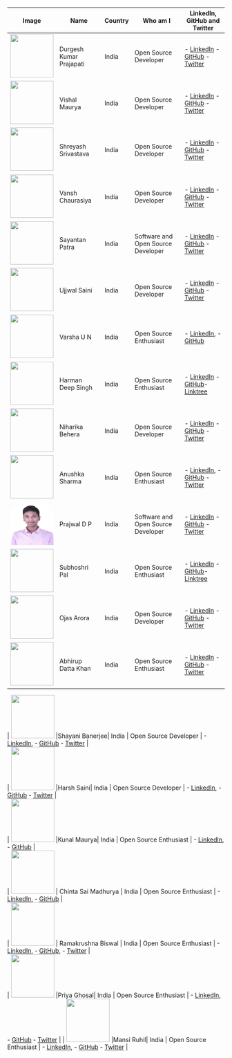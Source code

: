 <!------------------------------------------------------------------------------------------------------------------------------------------------->
<!------------------------------------------------------------------------------------------------------------------------------------------------->
<!--------- Copy The Comment Line & Update it ----------------------------------------------------------------------------------------------------->
<!------------------------------------------------------------------------------------------------------------------------------------------------->
<!------------------------------------------------------------------------------------------------------------------------------------------------->


# <!--  | <img src="Your Image URL" width="100" height="100"> |Durgesh Kumar Prajapati| India | Open Source Developer | - [LinkedIn](Your LinkedIn URL), - [GitHub](Your GitHub URL) - [Twitter](Your Twitter URL) |    Get your img URL from https://api.github.com/users/github-user-name --> 


| Image  |Name | Country               | Who am I                    | LinkedIn, GitHub and Twitter|
|------|--------|-----------------------|--------------------------------|-------------------|
| <img src="https://avatars.githubusercontent.com/u/98798977?v=4" width="100" height="100"> | Durgesh Kumar Prajapati| India | Open Source Developer | - [LinkedIn](https://www.linkedin.com/in/durgesh4993/) - [GitHub](https://github.com/Durgesh4993) - [Twitter](https://x.com/durgesh4993) |
| <img src="https://avatars.githubusercontent.com/u/40622097?s=96&v=4" width="100" height="100"> | Vishal Maurya | India | Open Source Developer | - [LinkedIn](https://www.linkedin.com/in/vishal-maurya-a0530618b) - [GitHub](https://github.com/vishalmaurya850) - [Twitter](https://x.com/VishalM99065176) |
| <img src="https://avatars.githubusercontent.com/u/72603662?v=4" width="100" height="100"> | Shreyash Srivastava| India | Open Source Developer | - [LinkedIn](www.linkedin.com/in/shreyash-srivastava-1a1161280) - [GitHub](https://github.com/shreyash3087) - [Twitter](https://x.com/Shreyash3087) |
| <img src="https://avatars.githubusercontent.com/u/114163734?v=4" width="100" height="100"> | Vansh Chaurasiya| India | Open Source Developer | - [LinkedIn](https://www.linkedin.com/in/vanshchaurasiya24/) - [GitHub](https://github.com/vansh-codes) - [Twitter](https://x.com/VanshChaurasiy4) |
| <img src="https://raw.githubusercontent.com/sayantancodex/sayantancodex.github.io/main/assets/img/about/sayantan.jpg" width="100" height="100"> | Sayantan Patra| India | Software and Open Source Developer | - [LinkedIn](https://www.linkedin.com/in/sayantanpatra2004) - [GitHub](https://github.com/sayantancodex) - [Twitter](https://x.com/SayantanPatra_?s=09) |
| <img src="https://avatars.githubusercontent.com/u/73696489?v=4" width="100" height="100"> | Ujjwal Saini | India | Open Source Developer | - [LinkedIn](https://www.linkedin.com/in/ujjwalsaini07/) - [GitHub](https://github.com/UjjwalSaini07) - [Twitter](https://x.com/UjjwalSaini0007) |
| <img src="https://avatars.githubusercontent.com/u/171420430?v=4" width="100" height="100"> | Varsha U N| India | Open Source Enthusiast | - [LinkedIn](https://www.linkedin.com/in/varsha-un?utm_source=share&utm_campaign=share_via&utm_content=profile&utm_medium=android_app), - [GitHub](https://github.com/VarshaUN)  | 
| <img src="https://avatars.githubusercontent.com/u/115714095?v=4" width="100" height="100"> | Harman Deep Singh| India | Open Source Enthusiast | - [LinkedIn](https://www.linkedin.com/in/harman-deep-singh-5a3b3823b/) - [GitHub](https://github.com/Harman8815)- [Linktree](https://linktr.ee/harman88157)  | 
| <img src="https://avatars.githubusercontent.com/u/158172826?s=400&u=28f3abd12dfb5d05f140745d9d792e71e339ad8a&v=4" width="100" height="100"> | Niharika Behera | India | Open Source Developer | - [LinkedIn](https://www.linkedin.com/in/niharika-behera/) - [GitHub](https://github.com/Niharika-Behera) - [Twitter](https://x.com/NiharikaBeheraa) |
| <img src="https://avatars.githubusercontent.com/u/169697073?v=4" width="100" height="100"> |Anushka Sharma| India | Open Source Enthusiast | - [LinkedIn](http://www.linkedin.com/in/anushka-sharma-644063295), - [GitHub](https://github.com/anushka8418) - [Twitter](https://x.com/Anushka33174522) |
| <img src="https://github.com/prajwaldp223/photo/blob/main/WhatsApp%20Image%202024-09-01%20at%2009.49.00_640ff75f.jpg?raw=true" width="100" height="100"> | Prajwal D P| India | Software and Open Source Developer | - [LinkedIn](https://www.linkedin.com/in/prajwal-d-p-4a9692260/) - [GitHub](https://github.com/prajwaldp223) - [Twitter](https://x.com/Prajwaldp23) |
| <img src="https://github-production-user-asset-6210df.s3.amazonaws.com/138369802/363593336-6f0a61dc-280a-4bb3-b2be-03d5320f9562.jpeg?X-Amz-Algorithm=AWS4-HMAC-SHA256&X-Amz-Credential=AKIAVCODYLSA53PQK4ZA%2F20240903%2Fus-east-1%2Fs3%2Faws4_request&X-Amz-Date=20240903T002926Z&X-Amz-Expires=300&X-Amz-Signature=bc5b6be73a461cb79e76a54daf46db3e8651813362b600007ecfe5558ba66ece&X-Amz-SignedHeaders=host&actor_id=0&key_id=0&repo_id=0" width="100" height="100"> | Subhoshri Pal| India | Open Source Enthusiast | - [LinkedIn](https://www.linkedin.com/in/subhoshri-pal2005/) - [GitHub](https://github.com/Subhoshri)- [Linktree](https://linktr.ee/subhoshri) | 
| <img src="https://avatars.githubusercontent.com/u/127867874?v=4" width="100" height="100"> | Ojas Arora | India | Open Source Developer | - [LinkedIn](https://www.linkedin.com/in/ojasarora14/) - [GitHub](https://github.com/Ojas-Arora) - [Twitter](https://twitter.com/OjasArora2314) |
| <img src="https://github.com/user-attachments/assets/ba7137ae-5ad1-4881-874e-3194cf930c26" width="100" height="100"> | Abhirup Datta Khan| India | Open Source Enthusiast | - [LinkedIn](https://www.linkedin.com/in/abhirupdattak11/) - [GitHub](https://github.com/abhirup0199) - [Twitter](https://x.com/its_your_adi) |

| <img src="https://avatars.githubusercontent.com/u/138789511?s=400&u=216b524256bf8c9e99481276c6c1b6cb8ef5c0dc&v=4" width="100" height="100"> |Shayani Banerjee| India | Open Source Developer | - [LinkedIn](https://www.linkedin.com/in/shayani-banerjee-88b489230), - [GitHub](https://github.com/Kochurii ) - [Twitter](https://x.com/anaaaaaaaa_x) |  
| <img src="https://avatars.githubusercontent.com/u/127672737?s=400&u=aa5b6f544ec0cc9d7223f1cf3a621133ba02f18f&v=4" width="100" height="100"> |Harsh Saini| India | Open Source Developer | - [LinkedIn](https://www.linkedin.com/in/harsh-saini-734ab6264/), - [GitHub](https://github.com/Harshsaini001 ) - [Twitter](https://x.com/Sainiharsha001) |  
| <img src="https://avatars.githubusercontent.com/u/109097899?v=4" width="100" height="100"> |Kunal Maurya| India | Open Source Enthusiast | - [LinkedIn](https://www.linkedin.com/in/kunal-maurya/), - [GitHub](https://github.com/kunalmaurya6) |    
| <img src="https://avatars.githubusercontent.com/u/142426686?s=400&u=96d65765fb66e7fb77198ffebe7de6a7ff294259&v=4" width="100" height="100"> | Chinta Sai Madhurya | India | Open Source Enthusiast | - [LinkedIn](https://www.linkedin.com/in/sai-madhurya-chinta), - [GitHub](https://github.com/Madhurya2303) |   
| <img src="https://avatars.githubusercontent.com/u/125277258?s=400&u=25584c5e46c3a42a27bbc6e5f176fd4a1b6cb923&v=4" width="100" height="100"> | Ramakrushna Biswal | India | Open Source Enthusiast | - [LinkedIn](https://www.linkedin.com/in/ramakrushna-biswal/), - [GitHub](https://github.com/RamakrushnaBiswal), - [Twitter](https://x.com/Ramakrushna23) |  
| <img src="https://avatars.githubusercontent.com/u/162816363?v=4" width="100" height="100"> |Priya Ghosal| India | Open Source Enthusiast | - [LinkedIn](https://www.linkedin.com/in/priya-ghosal-785771286/), - [GitHub](https://github.com/PriyaGhosal) - [Twitter](https://x.com/PriyaGhosa39968) | 
| <img src="https://avatars.githubusercontent.com/u/157950124?v=4" width="100" height="100"> |Mansi Ruhil| India | Open Source Enthusiast | - [LinkedIn](https://www.linkedin.com/in/mansi-ruhil-7a00a0228/), - [GitHub](https://github.com/mansiruhil13) - [Twitter](https://x.com/byteelif?s=09) | 

